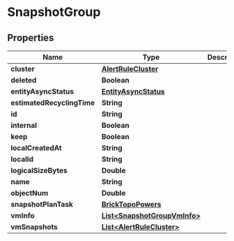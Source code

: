 

# SnapshotGroup


## Properties

Name | Type | Description | Notes
------------ | ------------- | ------------- | -------------
**cluster** | [**AlertRuleCluster**](AlertRuleCluster.md) |  | 
**deleted** | **Boolean** |  | 
**entityAsyncStatus** | [**EntityAsyncStatus**](EntityAsyncStatus.md) |  |  [optional]
**estimatedRecyclingTime** | **String** |  |  [optional]
**id** | **String** |  | 
**internal** | **Boolean** |  |  [optional]
**keep** | **Boolean** |  | 
**localCreatedAt** | **String** |  | 
**localId** | **String** |  | 
**logicalSizeBytes** | **Double** |  | 
**name** | **String** |  | 
**objectNum** | **Double** |  | 
**snapshotPlanTask** | [**BrickTopoPowers**](BrickTopoPowers.md) |  | 
**vmInfo** | [**List&lt;SnapshotGroupVmInfo&gt;**](SnapshotGroupVmInfo.md) |  | 
**vmSnapshots** | [**List&lt;AlertRuleCluster&gt;**](AlertRuleCluster.md) |  |  [optional]



